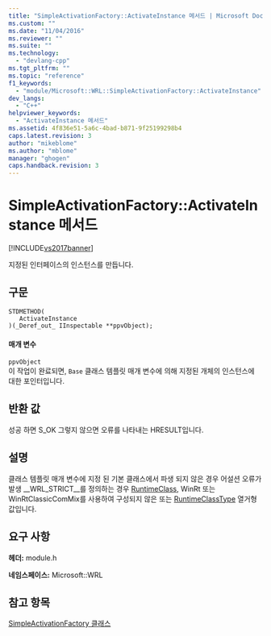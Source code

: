 ```yaml
---
title: "SimpleActivationFactory::ActivateInstance 메서드 | Microsoft Docs"
ms.custom: ""
ms.date: "11/04/2016"
ms.reviewer: ""
ms.suite: ""
ms.technology: 
  - "devlang-cpp"
ms.tgt_pltfrm: ""
ms.topic: "reference"
f1_keywords: 
  - "module/Microsoft::WRL::SimpleActivationFactory::ActivateInstance"
dev_langs: 
  - "C++"
helpviewer_keywords: 
  - "ActivateInstance 메서드"
ms.assetid: 4f836e51-5a6c-4bad-b871-9f25199298b4
caps.latest.revision: 3
author: "mikeblome"
ms.author: "mblome"
manager: "ghogen"
caps.handback.revision: 3
---
```

# SimpleActivationFactory::ActivateInstance 메서드
[!INCLUDE[vs2017banner](../assembler/inline/includes/vs2017banner.md)]

지정된 인터페이스의 인스턴스를 만듭니다.  
  
## 구문  
  
```  
STDMETHOD(  
   ActivateInstance  
)(_Deref_out_ IInspectable **ppvObject);  
```  
  
#### 매개 변수  
 `ppvObject`  
 이 작업이 완료되면, `Base` 클래스 템플릿 매개 변수에 의해 지정된 개체의 인스턴스에 대한 포인터입니다.  
  
## 반환 값  
 성공 하면 S\_OK 그렇지 않으면 오류를 나타내는 HRESULT입니다.  
  
## 설명  
 클래스 템플릿 매개 변수에 지정 된 기본 클래스에서 파생 되지 않은 경우 어설션 오류가 발생 \_\_WRL\_STRICT\_\_를 정의하는 경우 [RuntimeClass](../windows/runtimeclass-class.md), WinRt 또는 WinRtClassicComMix를 사용하여 구성되지 않은 또는 [RuntimeClassType](../windows/runtimeclasstype-enumeration.md) 열거형 값입니다.  
  
## 요구 사항  
 **헤더:** module.h  
  
 **네임스페이스:** Microsoft::WRL  
  
## 참고 항목  
 [SimpleActivationFactory 클래스](../windows/simpleactivationfactory-class.md)